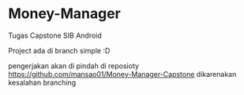 # Money-Manager
Tugas Capstone SIB Android 

Project ada di branch simple :D

pengerjakan akan di pindah di reposioty https://github.com/mansao01/Money-Manager-Capstone dikarenakan kesalahan branching 
